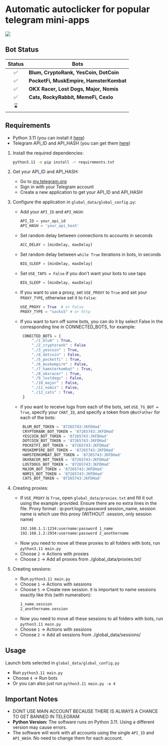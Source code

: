 
# Automatic autoclicker for popular telegram mini-apps
![](https://i.ibb.co/7QBLHsT/result.png)

## Bot Status

| Status | Bots                                            |
|:------:|-------------------------------------------------|
|   ✅   | **Blum, CryptoRank, YesCoin, DotCoin**       |
|   ✅   | **PocketFi, MuskEmpire, HamsterKombat**       |
|   ✅   | **OKX Racer, Lost Dogs, Major, Nomis**                       |
|   ✅   | **Cats, RockyRabbit, MemeFi, CexIo**                      |
|   ⌛   |                               |

## Requirements
- Python 3.11 (you can install it [here](https://www.python.org/downloads/release/python-3110/))
- Telegram API_ID and API_HASH (you can get them [here](https://my.telegram.org/auth?to=apps))

1. Install the required dependencies:
   ```bash
   python3.11 -m pip install -r requirements.txt
   ```

2. Get your API_ID and API_HASH:
   - Go to [my.telegram.org](https://my.telegram.org/auth?to=apps)
   - Sign in with your Telegram account
   - Create a new application to get your API_ID and API_HASH

3. Configure the application in `global_data/global_config.py`:
   - Add your `API_ID` and `API_HASH`:
     ```python
     API_ID = your_api_id
     API_HASH = 'your_api_hash'
     ```

   - Set random delay between connections to accounts in seconds
     ```python
     ACC_DELAY = [minDelay, maxDelay]
     ```
     
   - Set random delay between ```while True``` iterations in bots, in seconds
     ```python
     BIG_SLEEP = [minDelay, maxDelay]
     ```
     
   - Set `USE_TAPS = False` if you don't want your bots to use taps 
     ```python
     BIG_SLEEP = [minDelay, maxDelay]
     ```

   - If you want to use a proxy, set `USE_PROXY` to `True` and set your `PROXY_TYPE`, otherwise set it to `False`:
     ```python
     USE_PROXY = True  # or False
     PROXY_TYPE = "socks5" # or http
     ```
     
   - If you want to turn off some bots, you can do it by select False in the corresponding line in CONNECTED_BOTS, for example:
     ```python
      CONECTED_BOTS = {
          "./1_blum" : True,
          "./2_cryptorank" : False
          "./3_yescoin" : True,
          "./4_dotcoin" : False,
          "./5_pocketfi" : True,
          "./6_muskempire" : False,
          "./7_hamsterkombat" : True,
          "./8_okxracer" : True,
          "./9_lostdogs" : False,
          "./10_major" : False,
          "./11_nomis" : False,
          "./12_cats" : True,
      }

     ```

   - if you want to receive logs from each of the bots, set `USE_TG_BOT = True`, specify your `CHAT_ID`, and specify a token from `@BotFather` for each of the bots:
     ```python
      BLUM_BOT_TOKEN = '87265743:JKFDHad'
      CRYPTORANK_BOT_TOKEN = '87265743:JKFDHad'
      YESCOIN_BOT_TOKEN = '87265743:JKFDHad'
      DOTCOIN_BOT_TOKEN = '87265743:JKFDHad'
      POCKETFI_BOT_TOKEN = '87265743:JKFDHad'
      MUSKEMPIRE_BOT_TOKEN = '87265743:JKFDHad'
      HAMSTERKOMBAT_BOT_TOKEN = '87265743:JKFDHad'
      OKXRACER_BOT_TOKEN = '87265743:JKFDHad'
      LOSTDOGS_BOT_TOKEN = '87265743:JKFDHad'
      MAJOR_BOT_TOKEN = '87265743:JKFDHad'
      NOMIS_BOT_TOKEN = '87265743:JKFDHad'
      CATS_BOT_TOKEN = '87265743:JKFDHad'
     ```

4. Creating proxies:
   - If `USE_PROXY` is `True`, open `global_data/proxies.txt` and fill it out using the example provided. Ensure there are no extra lines in the file.
   Proxy format : ip:port:login:password session_name, session name is which use this proxy (WITHOUT .session, only session name)
      ```txt
      192.168.1.1:1234:username:password 1_name
      192.168.1.2:2934:username:password 2_anothername
      ```
   - Now you need to move all these proxies to all folders with bots, run `python3.11 main.py`
   - Choose `2` -> Actions with proxies
   - Choose `2` -> Add all proxies from ./global_data/proxies.txt/
     
5. Creating sessions:
   - Run `python3.11 main.py`
   - Choose `1` -> Actions with sessions
   - Choose `5` -> Create new session. it is important to name sessions exactly like this (with numeration):
      ```txt
      1_name.session
      2_anothername.session
      ```
   - Now you need to move all these sessions to all folders with bots, run `python3.11 main.py`
   - Choose `1` -> Actions with sessions
   - Choose `2` -> Add all sessions from ./global_data/sessions/

## Usage

Launch bots selected in ```global_data/global_config.py```
- Run `python3.11 main.py`
- Choose `4` -> Run bots
- Or you can also just run `python3.11 main.py -a 4`

## Important Notes

- DONT USE MAIN ACCOUNT BECAUSE THERE IS ALWAYS A CHANCE TO GET BANNED IN TELEGRAM
- **Python Version:** The software runs on Python 3.11. Using a different version may cause errors.
- The software will work with all accounts using the single `API_ID` and `API_HASH`. No need to change them for each account.

